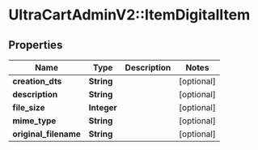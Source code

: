# UltraCartAdminV2::ItemDigitalItem

## Properties
Name | Type | Description | Notes
------------ | ------------- | ------------- | -------------
**creation_dts** | **String** |  | [optional] 
**description** | **String** |  | [optional] 
**file_size** | **Integer** |  | [optional] 
**mime_type** | **String** |  | [optional] 
**original_filename** | **String** |  | [optional] 


